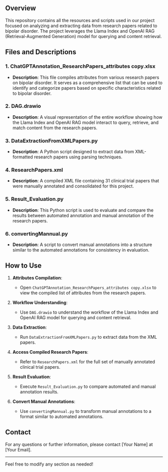 ## Overview

This repository contains all the resources and scripts used in our project focused on analyzing and extracting data from research papers related to bipolar disorder. The project leverages the Llama Index and OpenAI RAG (Retrieval-Augmented Generation) model for querying and content retrieval.

## Files and Descriptions

### 1. ChatGPTAnnotation_ResearchPapers_attributes copy.xlsx
- **Description**: This file compiles attributes from various research papers on bipolar disorder. It serves as a comprehensive list that can be used to identify and categorize papers based on specific characteristics related to bipolar disorder.

### 2. DAG.drawio
- **Description**: A visual representation of the entire workflow showing how the Llama Index and OpenAI RAG model interact to query, retrieve, and match content from the research papers.

### 3. DataExtractionFromXMLPapers.py
- **Description**: A Python script designed to extract data from XML-formatted research papers using parsing techniques.

### 4. ResearchPapers.xml
- **Description**: A compiled XML file containing 31 clinical trial papers that were manually annotated and consolidated for this project.

### 5. Result_Evaluation.py
- **Description**: This Python script is used to evaluate and compare the results between automated annotation and manual annotation of the research papers.

### 6. convertingMannual.py
- **Description**: A script to convert manual annotations into a structure similar to the automated annotations for consistency in evaluation.

## How to Use

1. **Attributes Compilation**:
   - Open `ChatGPTAnnotation_ResearchPapers_attributes copy.xlsx` to view the compiled list of attributes from the research papers.

2. **Workflow Understanding**:
   - Use `DAG.drawio` to understand the workflow of the Llama Index and OpenAI RAG model for querying and content retrieval.

3. **Data Extraction**:
   - Run `DataExtractionFromXMLPapers.py` to extract data from the XML papers.

4. **Access Compiled Research Papers**:
   - Refer to `ResearchPapers.xml` for the full set of manually annotated clinical trial papers.

5. **Result Evaluation**:
   - Execute `Result_Evaluation.py` to compare automated and manual annotation results.

6. **Convert Manual Annotations**:
   - Use `convertingMannual.py` to transform manual annotations to a format similar to automated annotations.

## Contact

For any questions or further information, please contact [Your Name] at [Your Email].

---

Feel free to modify any section as needed!
